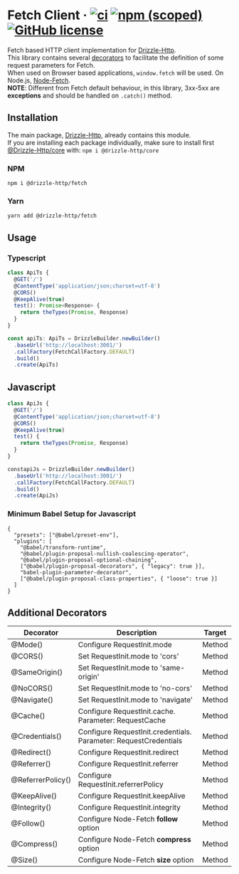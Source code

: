 # Fetch Client &middot; [![ci](https://github.com/vitorsalgado/drizzle-http/workflows/ci/badge.svg)](https://github.com/vitorsalgado/drizzle-http/actions) [![npm (scoped)](https://img.shields.io/npm/v/@drizzle-http/fetch)](https://www.npmjs.com/package/@drizzle-http/fetch) [![GitHub license](https://img.shields.io/badge/license-MIT-blue.svg)](https://github.com/vitorsalgado/drizzle-http/blob/main/LICENSE)

Fetch based HTTP client implementation for [Drizzle-Http](https://github.com/vitorsalgado/drizzle-http).  
This library contains several [decorators](#additional-decorators) to facilitate the definition of some request
parameters for Fetch.  
When used on Browser based applications, `window.fetch` will be used. On
Node.js, [Node-Fetch](https://github.com/node-fetch/node-fetch).  
**NOTE**: Different from Fetch default behaviour, in this library, 3xx-5xx are **exceptions** and should be handled
on `.catch()` method.

## Installation

The main package, [Drizzle-Http](https://www.npmjs.com/package/drizzle-http), already contains this module.  
If you are installing each package individually, make sure to install
first [@Drizzle-Http/core](https://www.npmjs.com/package/@drizzle-http/core) with: `npm i @drizzle-http/core`

### NPM

```
npm i @drizzle-http/fetch
```

### Yarn

```
yarn add @drizzle-http/fetch
```

## Usage

### Typescript

```typescript
class ApiTs {
  @GET('/')
  @ContentType('application/json;charset=utf-8')
  @CORS()
  @KeepAlive(true)
  test(): Promise<Response> {
    return theTypes(Promise, Response)
  }
}

const apiTs: ApiTs = DrizzleBuilder.newBuilder()
  .baseUrl('http://localhost:3001/')
  .callFactory(FetchCallFactory.DEFAULT)
  .build()
  .create(ApiTs)
```

## Javascript

```javascript
class ApiJs {
  @GET('/')
  @ContentType('application/json;charset=utf-8')
  @CORS()
  @KeepAlive(true)
  test() {
    return theTypes(Promise, Response)
  }
}

constapiJs = DrizzleBuilder.newBuilder()
  .baseUrl('http://localhost:3001/')
  .callFactory(FetchCallFactory.DEFAULT)
  .build()
  .create(ApiJs)
```

### Minimum Babel Setup for Javascript

```
{
  "presets": ["@babel/preset-env"],
  "plugins": [
    "@babel/transform-runtime",
    "@babel/plugin-proposal-nullish-coalescing-operator",
    "@babel/plugin-proposal-optional-chaining",
    ["@babel/plugin-proposal-decorators", { "legacy": true }],
    "babel-plugin-parameter-decorator",
    ["@babel/plugin-proposal-class-properties", { "loose": true }]
  ]
}
```

## Additional Decorators

| Decorator         | Description                                                      | Target |
| ----------------- | ---------------------------------------------------------------- | ------ |
| @Mode()           | Configure RequestInit.mode                                       | Method |
| @CORS()           | Set RequestInit.mode to 'cors'                                   | Method |
| @SameOrigin()     | Set RequestInit.mode to 'same-origin'                            | Method |
| @NoCORS()         | Set RequestInit.mode to 'no-cors'                                | Method |
| @Navigate()       | Set RequestInit.mode to 'navigate'                               | Method |
| @Cache()          | Configure RequestInit.cache. Parameter: RequestCache             | Method |
| @Credentials()    | Configure RequestInit.credentials. Parameter: RequestCredentials | Method |
| @Redirect()       | Configure RequestInit.redirect                                   | Method |
| @Referrer()       | Configure RequestInit.referrer                                   | Method |
| @ReferrerPolicy() | Configure RequestInit.referrerPolicy                             | Method |
| @KeepAlive()      | Configure RequestInit.keepAlive                                  | Method |
| @Integrity()      | Configure RequestInit.integrity                                  | Method |
| @Follow()         | Configure Node-Fetch **follow** option                           | Method |
| @Compress()       | Configure Node-Fetch **compress** option                         | Method |
| @Size()           | Configure Node-Fetch **size** option                             | Method |
